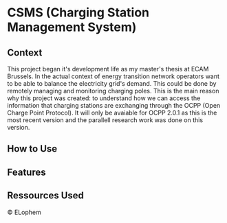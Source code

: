 # CSMS (Charging Station Management System)

## Context 
This project began it's development life as my master's thesis at ECAM Brussels.
In the actual context of energy transition network operators want to be able to balance the electricity grid's demand. This could be done by remotely managing and monitoring charging poles. This is the main reason why this project was created: to understand how we can access the information that charging stations are exchanging through the OCPP (Open Charge Point Protocol). It will only be avaiable for OCPP 2.0.1 as this is the most recent version and the parallell research work was done on this version.

## How to Use 

## Features 

## Ressources Used














&copy; ELophem